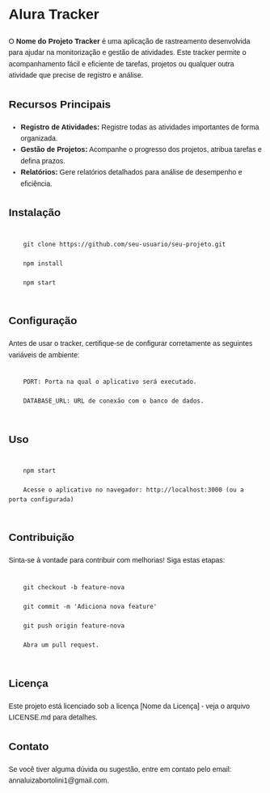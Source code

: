 <!DOCTYPE html>
<html lang="en">
<head>
  <meta charset="UTF-8">
  <meta name="viewport" content="width=device-width, initial-scale=1.0">
  <title>Nome do Projeto Tracker</title>
  <style>
    body {
      font-family: Arial, sans-serif;
      line-height: 1.6;
      margin: 20px;
    }
  </style>
</head>
<body>

  <h1>Alura Tracker</h1>

  <p>O <strong>Nome do Projeto Tracker</strong> é uma aplicação de rastreamento desenvolvida para ajudar na monitorização e gestão de atividades. Este tracker permite o acompanhamento fácil e eficiente de tarefas, projetos ou qualquer outra atividade que precise de registro e análise.</p>

  <h2>Recursos Principais</h2>
  <ul>
    <li><strong>Registro de Atividades:</strong> Registre todas as atividades importantes de forma organizada.</li>
    <li><strong>Gestão de Projetos:</strong> Acompanhe o progresso dos projetos, atribua tarefas e defina prazos.</li>
    <li><strong>Relatórios:</strong> Gere relatórios detalhados para análise de desempenho e eficiência.</li>
  </ul>

  <h2>Instalação</h2>
  <code>
    git clone https://github.com/seu-usuario/seu-projeto.git<br>
    npm install<br>
    npm start
  </code>

  <h2>Configuração</h2>
  <p>Antes de usar o tracker, certifique-se de configurar corretamente as seguintes variáveis de ambiente:</p>
  <code>
    PORT: Porta na qual o aplicativo será executado.<br>
    DATABASE_URL: URL de conexão com o banco de dados.
  </code>

  <h2>Uso</h2>
  <code>
    npm start<br>
    Acesse o aplicativo no navegador: http://localhost:3000 (ou a porta configurada)
  </code>

  <h2>Contribuição</h2>
  <p>Sinta-se à vontade para contribuir com melhorias! Siga estas etapas:</p>
  <code>
    git checkout -b feature-nova<br>
    git commit -m 'Adiciona nova feature'<br>
    git push origin feature-nova<br>
    Abra um pull request.
  </code>

  <h2>Licença</h2>
  <p>Este projeto está licenciado sob a licença [Nome da Licença] - veja o arquivo LICENSE.md para detalhes.</p>

  <h2>Contato</h2>
  <p>Se você tiver alguma dúvida ou sugestão, entre em contato pelo email: annaluizabortolini1@gmail.com.</p>

</body>
</html>

